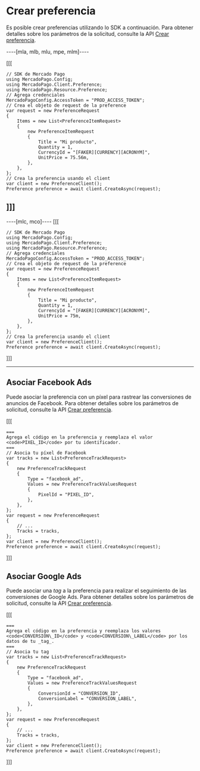 # Crear preferencia

Es posible crear preferencias utilizando lo SDK a continuación. Para obtener detalles sobre los parámetros de la solicitud, consulte la API [Crear preferencia](/developers/es/reference/preferences/_checkout_preferences/post).

----[mla, mlb, mlu, mpe, mlm]----

[[[
```dotnet
// SDK de Mercado Pago
using MercadoPago.Config;
using MercadoPago.Client.Preference;
using MercadoPago.Resource.Preference;
// Agrega credenciales
MercadoPagoConfig.AccessToken = "PROD_ACCESS_TOKEN";
// Crea el objeto de request de la preference
var request = new PreferenceRequest
{
    Items = new List<PreferenceItemRequest>
    {
        new PreferenceItemRequest
        {
            Title = "Mi producto",
            Quantity = 1,
            CurrencyId = "[FAKER][CURRENCY][ACRONYM]",
            UnitPrice = 75.56m,
        },
    },
};
// Crea la preferencia usando el client
var client = new PreferenceClient();
Preference preference = await client.CreateAsync(request);
```
]]]
------------
----[mlc, mco]----
[[[
```dotnet
// SDK de Mercado Pago
using MercadoPago.Config;
using MercadoPago.Client.Preference;
using MercadoPago.Resource.Preference;
// Agrega credenciales
MercadoPagoConfig.AccessToken = "PROD_ACCESS_TOKEN";
// Crea el objeto de request de la preference
var request = new PreferenceRequest
{
    Items = new List<PreferenceItemRequest>
    {
        new PreferenceItemRequest
        {
            Title = "Mi producto",
            Quantity = 1,
            CurrencyId = "[FAKER][CURRENCY][ACRONYM]",
            UnitPrice = 75m,
        },
    },
};
// Crea la preferencia usando el client
var client = new PreferenceClient();
Preference preference = await client.CreateAsync(request);
```
]]]

------------

## Asociar Facebook Ads

Puede asociar la preferencia con un píxel para rastrear las conversiones de anuncios de Facebook. Para obtener detalles sobre los parámetros de solicitud, consulte la API [Crear preferencia](/developers/es/reference/preferences/_checkout_preferences/post).

[[[
```dotnet
===
Agrega el código en la preferencia y reemplaza el valor <code>PIXEL_ID</code> por tu identificador.
===
// Asocia tu píxel de Facebook
var tracks = new List<PreferenceTrackRequest>
{
    new PreferenceTrackRequest
    {
        Type = "facebook_ad",
        Values = new PreferenceTrackValuesRequest
        {
            PixelId = "PIXEL_ID",
        },
    },
};
var request = new PreferenceRequest
{
    // ...
    Tracks = tracks,
};
var client = new PreferenceClient();
Preference preference = await client.CreateAsync(request);
```
]]]

## Asociar Google Ads

Puede asociar una *tag* a la preferencia para realizar el seguimiento de las conversiones de Google Ads. Para obtener detalles sobre los parámetros de solicitud, consulte la API [Crear preferencia](https://www.mercadopago[FAKER][URL][DOMAIN]/developers/es/reference/preferences/_checkout_preferences/post).

[[[
```dotnet
===
Agrega el código en la preferencia y reemplaza los valores <code>CONVERSION\_ID</code> y <code>CONVERSION\_LABEL</code> por los datos de tu _tag_.
===
// Asocia tu tag
var tracks = new List<PreferenceTrackRequest>
{
    new PreferenceTrackRequest
    {
        Type = "facebook_ad",
        Values = new PreferenceTrackValuesRequest
        {
            ConversionId = "CONVERSION_ID",
            ConversionLabel = "CONVERSION_LABEL",
        },
    },
};
var request = new PreferenceRequest
{
    // ...
    Tracks = tracks,
};
var client = new PreferenceClient();
Preference preference = await client.CreateAsync(request);
```
]]]